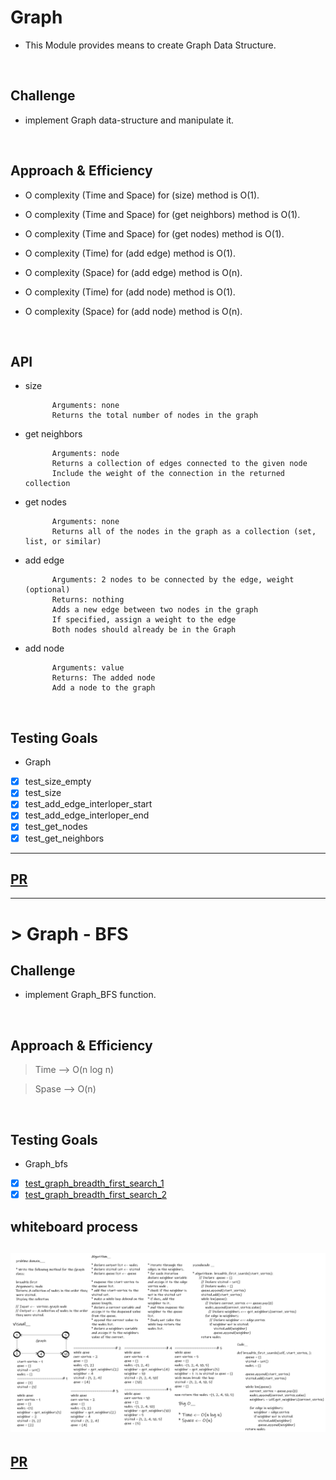 # Graph

- This Module provides means to create Graph Data Structure.

<br>

## Challenge

- implement Graph data-structure and manipulate it.

<br>

## Approach & Efficiency

- O complexity (Time and Space) for (size) method is O(1).

- O complexity (Time and Space) for (get neighbors) method is O(1).

- O complexity (Time and Space) for (get nodes) method is O(1).

- O complexity (Time) for (add edge) method is O(1).
- O complexity (Space) for (add edge) method is O(n).

- O complexity (Time) for (add node) method is O(1).
- O complexity (Space) for (add node) method is O(n).


<br>

## API

- size

            Arguments: none
            Returns the total number of nodes in the graph


- get neighbors


            Arguments: node
            Returns a collection of edges connected to the given node
            Include the weight of the connection in the returned collection

- get nodes


            Arguments: none
            Returns all of the nodes in the graph as a collection (set, list, or similar)


- add edge


            Arguments: 2 nodes to be connected by the edge, weight (optional)
            Returns: nothing
            Adds a new edge between two nodes in the graph
            If specified, assign a weight to the edge
            Both nodes should already be in the Graph

- add node

            Arguments: value
            Returns: The added node
            Add a node to the graph


<br>

## Testing Goals

- Graph

- [x] test_size_empty
- [x] test_size
- [x] test_add_edge_interloper_start
- [X] test_add_edge_interloper_end
- [X] test_get_nodes
- [x] test_get_neighbors

---------------------------------------------------------------------------
## [PR](https://github.com/BasharTaamneh/data-structures-and-algorithms/pull/40)

----

# > Graph - BFS


## Challenge

- implement Graph_BFS function.

<br>

## Approach & Efficiency

> Time --> O(n log n)

> Spase --> O(n)

<br>

## Testing Goals

- Graph_bfs

- [x] [test_graph_breadth_first_search_1](../tests/test_graph_bfs.py)
- [x] [test_graph_breadth_first_search_2](../tests/test_graph_bfs.py)

## whiteboard process
![](Graph_BFS.png)
---------------------------------------------------------------------------
## [PR](https://github.com/BasharTaamneh/data-structures-and-algorithms/pull/41)
